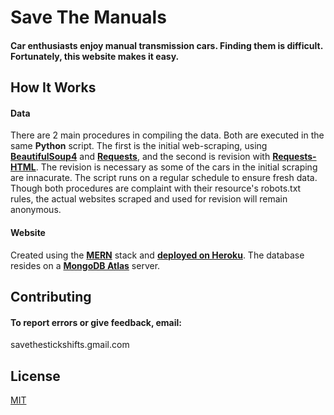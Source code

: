 # Save The Manuals
#### Car enthusiasts enjoy manual transmission cars. Finding them is difficult. Fortunately, this website makes it easy.



## How It Works

#### Data
There are 2 main procedures in compiling the data. Both are executed in the same **Python** script. The first is the initial web-scraping, using [**BeautifulSoup4**](https://www.crummy.com/software/BeautifulSoup/bs4/doc/) and [**Requests**](https://requests.readthedocs.io/en/master/), and the second is revision with [**Requests-HTML**](https://requests.readthedocs.io/projects/requests-html/en/latest/). The revision is necessary as some of the cars in the initial scraping are innacurate. The script runs on a regular schedule to ensure fresh data. Though both procedures are complaint with their resource's robots.txt rules, the actual websites scraped and used for revision will remain anonymous.

#### Website
Created using the [**MERN**](https://www.mongodb.com/mern-stack) stack and  [**deployed on Heroku**](https://guarded-cliffs-55345.herokuapp.com/). The database resides on a [**MongoDB Atlas**](https://www.mongodb.com/cloud/atlas/lp/try2?utm_source=google&utm_campaign=gs_americas_united_states_search_brand_atlas_desktop&utm_term=mongo%20atlas&utm_medium=cpc_paid_search&utm_ad=e&utm_ad_campaign_id=1718986498&gclid=CjwKCAjwiaX8BRBZEiwAQQxGx6BiZhzlWdyuhOUEGXpkvaL28TYMPg5S9fETP_YUlFTGLD_QPNgLZRoCEbkQAvD_BwE) server.




## Contributing
#### To report errors or give feedback, email: 
savethestickshifts.gmail.com



## License
[MIT](https://choosealicense.com/licenses/mit/)
